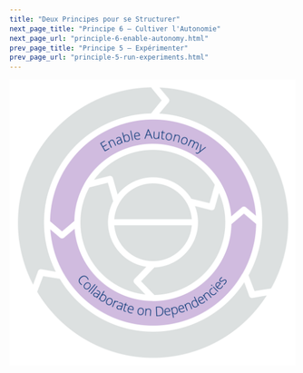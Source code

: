```yaml
---
title: "Deux Principes pour se Structurer"
next_page_title: "Principe 6 – Cultiver l'Autonomie"
next_page_url: "principle-6-enable-autonomy.html"
prev_page_title: "Principe 5 – Expérimenter"
prev_page_url: "principle-5-run-experiments.html"
---
```




![Deux Principes pour se Structurer : Cultiver l'Autonomie – Collaborer sur les Dépendances](img/csf/csf-light-structure.png)
